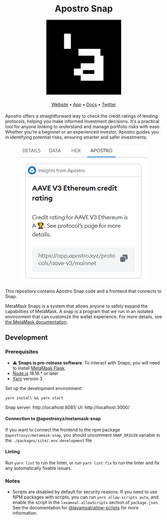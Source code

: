 <h1 style='text-align: center'>Apostro Snap</h1>
<div style='text-align: center'><img src='./packages/snap/images/logo.svg' alt='logo' /></div>

<p style='text-align: center; margin: 20px auto;'>
<a href='https://www.apostro.xyz/' target='_blank' rel='noopener noreferrer'>Website</a>
•
<a href='https://explorer.apostro.xyz/' target='_blank' rel='noopener noreferrer'>App</a>
•
<a href='https://docs.apostro.xyz/' target='_blank' rel='noopener noreferrer'>Docs</a>
•
<a href='https://twitter.com/apostroxyz' target='_blank' rel='noopener noreferrer'>Twitter</a>
</p>

Apostro offers a straightforward way to check the credit ratings of lending protocols, helping you make informed investment decisions. It's a practical tool for anyone looking to understand and manage portfolio risks with ease. Whether you're a beginner or an experienced investor, Apostro guides you in identifying potential risks, ensuring smarter and safer investments.

<div style='text-align: center'><img src='./images/tx-insight.png' alt='logo' /></div>

This repository contains Apostro Snap code and a frontend that connects to Snap.

MetaMask Snaps is a system that allows anyone to safely expand the capabilities of MetaMask. A snap is a program that we run in an isolated environment that can customize the wallet experience. For more details, see [the MetaMask documentation](https://docs.metamask.io/snaps/).

## Development

### Prerequisites

- ⚠️ **Snaps is pre-release software**. To interact with Snaps, you will need to install [MetaMask Flask](https://metamask.io/flask/).
- [Node.js](https://nodejs.org/en) 18.16.\* or later
- [Yarn](https://yarnpkg.com/) version 3

Set up the development environment:

```shell
yarn install && yarn start
```

Snap server: http://localhost:8081/
UI: http://localhost:3000/

#### Connection to @apostroxyz/metamask-snap

If you want to connect the frontend to the npm package `@apostroxyz/metamask-snap`, you should uncomment `SNAP_ORIGIN` variable in the `./packages/site/.env.development` file

#### Linting

Run `yarn lint` to run the linter, or run `yarn lint:fix` to run the linter and
fix any automatically fixable issues.

### Notes

- Scripts are disabled by default for security reasons. If you need to use NPM
  packages with scripts, you can run `yarn allow-scripts auto`, and enable the
  script in the `lavamoat.allowScripts` section of `package.json`.
  See the documentation for [@lavamoat/allow-scripts](https://github.com/LavaMoat/LavaMoat/tree/main/packages/allow-scripts) for more information.
